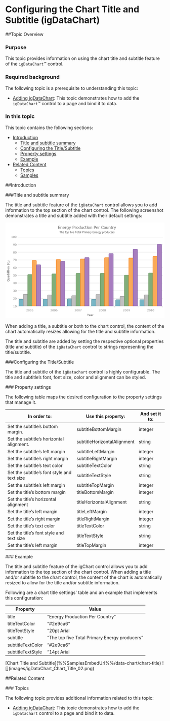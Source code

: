 ﻿<!--
|metadata|
{
    "fileName": "igdatachart-chart-titles-and-subtitles",
    "controlName": "",
    "tags": []
}
|metadata|
-->

# Configuring the Chart Title and Subtitle (igDataChart)



##Topic Overview


### Purpose

This topic provides information on using the chart title and subtitle feature of the `igDataChart`™ control.

### Required background

The following topic is a prerequisite to understanding this topic:

-	[Adding igDataChart](igDataChart-Adding.html): This topic demonstrates how to add the `igDataChart`™ control to a page and bind it to data.


### In this topic

This topic contains the following sections:

-   [Introduction](#introduction)
    -   [Title and subtitle summary](#title-subtitle)
    -   [Configuring the Title/Subtitle](#configuring)
    -   [Property settings](#property-settings)
    -   [Example](#example)
-   [Related Content](#related-content)
    -   [Topics](#topics)
    -   [Samples](#samples)



##<a id="introduction"></a>Introduction


###<a id="title-subtitle"></a>Title and subtitle summary

The title and subtitle feature of the `igDataChart` control allows you to add information to the top section of the chart control. The following screenshot demonstrates a title and subtitle added with their default settings:

![](images/igDataChart_Chart_Title_01.png)

When adding a title, a subtitle or both to the chart control, the content of the chart automatically resizes allowing for the title and subtitle information.

The title and subtitle are added by setting the respective optional properties (title and subtitle) of the `igDataChart` control to strings representing the title/subtitle.



###<a id="configuring"></a>Configuring the Title/Subtitle

The title and subtitle of the `igDatachart` control is highly configurable. The title and subtitle’s font, font size, color and alignment can be styled.

###<a id="property-settings"></a> Property settings

The following table maps the desired configuration to the property settings that manage it.

<table class="table">
	<thead>
		<tr>
			<th>In order to:</th>
			<th>Use this property:</th>
			<th>And set it to:</th>
		</tr>
	</thead>
	<tbody>
		<tr>
			<td>Set the subtitle’s bottom margin.</td>
			<td>subtitleBottomMargin</td>
			<td>integer</td>
		</tr>
		<tr>
			<td>Set the subtitle’s horizontal alignment.</td>
			<td>subtitleHorizontalAlignment</td>
			<td>string</td>
		</tr>
		<tr>
			<td>Set the subtitle’s left margin</td>
			<td>subtitleLeftMargin</td>
			<td>integer</td>
		</tr>
		<tr>
			<td>Set the subtitle’s right margin</td>
			<td>subtitleRightMargin</td>
			<td>integer</td>
		</tr>
		<tr>
			<td>Set the subtitle’s text color</td>
			<td>subtitleTextColor</td>
			<td>string</td>
		</tr>
		<tr>
			<td>Set the subtitle’s font style and text size</td>
			<td>subtitleTextStyle</td>
			<td>string</td>
		</tr>
		<tr>
			<td>Set the subtitle’s left margin</td>
			<td>subtitleTopMargin</td>
			<td>integer</td>
		</tr>
		<tr>
			<td>Set the title’s bottom margin</td>
			<td>titleBottomMargin</td>
			<td>integer</td>
		</tr>
		<tr>
			<td>Set the title’s horizontal alignment</td>
			<td>titleHorizontalAlignment</td>
			<td>string</td>
		</tr>
		<tr>
			<td>Set the title’s left margin</td>
			<td>titleLeftMargin</td>
			<td>integer</td>
		</tr>
		<tr>
			<td>Set the title’s right margin</td>
			<td>titleRightMargin</td>
			<td>integer</td>
		</tr>
		<tr>
			<td>Set the title’s text color</td>
			<td>titleTextColor</td>
			<td>string</td>
		</tr>
		<tr>
			<td>Set the title’s font style and text size</td>
			<td>titleTextStyle</td>
			<td>string</td>
		</tr>
		<tr>
			<td>Set the title’s left margin</td>
			<td>titleTopMargin</td>
			<td>integer</td>
		</tr>
	</tbody>
</table>

###<a id="example"></a> Example

The title and subtitle feature of the igChart control allows you to add information to the top section of the chart control.
When adding a title and/or subtitle to the chart control, the content of the chart is automatically resized to allow for the title and/or subtitle information.

Following are a chart title settings' table and an example that implements this configuration:

<table class="table">
	<thead>
		<tr>
			<th>Property</th>
			<th>Value</th>
		</tr>
	</thead>
	<tbody>
		<tr>
			<td>title</td>
			<td>“Energy Production Per Country”</td>
		</tr>
		<tr>
			<td>titleTextColor</td>
			<td>“#2e9ca6”</td>
		</tr>
		<tr>
			<td>titleTextStyle</td>
			<td>“20pt Arial</td>
		</tr>
		<tr>
			<td>subtitle</td>
			<td>“The top five Total Primary Energy producers”</td>
		</tr>
		<tr>
			<td>subtitleTextColor</td>
			<td>“#2e9ca6”</td>
		</tr>
		<tr>
			<td>subtitleTextStyle</td>
			<td>“14pt Arial</td>
		</tr>
	</tbody>
</table>


<div class="embed-sample">
   [Chart Title and Subtitle](%%SamplesEmbedUrl%%/data-chart/chart-title)
   ![](images/igDataChart_Chart_Title_02.png)
</div>


##<a id="related-content"></a>Related Content


###<a id="topics"></a> Topics

The following topic provides additional information related to this topic:


-	[Adding igDataChart](igDataChart-Adding.html):  This topic demonstrates how to add the `igDataChart` control to a page and bind it to data.





 

 


